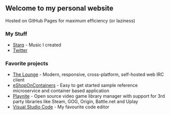 ## Welcome to my personal website

Hosted on GitHub Pages for maximum efficiency (or laziness)

### My Stuff
* [Starq](https://starq.bandcamp.com) - Music I created
* [Twitter](https://twitter.com/starquake48)

### Favorite projects
* [The Lounge](https://github.com/thelounge/thelounge) - Modern, responsive, cross-platform, self-hosted web IRC client
* [eShopOnContainers](https://github.com/dotnet-architecture/eShopOnContainers) - Easy to get started sample reference microservice and container based application
* [Playnite](https://github.com/JosefNemec/Playnite) - Open source video game library manager with support for 3rd party libraries like Steam, GOG, Origin, Battle.net and Uplay
* [Visual Studio Code](https://github.com/Microsoft/vscode) - My favourite code editor